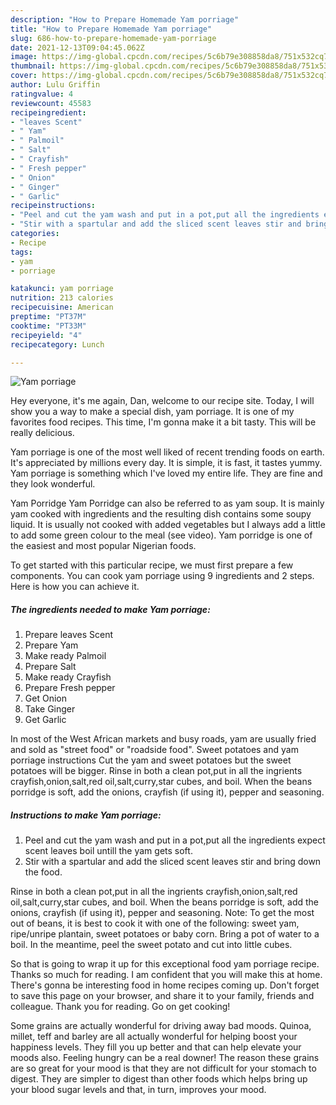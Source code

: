 ```yaml
---
description: "How to Prepare Homemade Yam porriage"
title: "How to Prepare Homemade Yam porriage"
slug: 686-how-to-prepare-homemade-yam-porriage
date: 2021-12-13T09:04:45.062Z
image: https://img-global.cpcdn.com/recipes/5c6b79e308858da8/751x532cq70/yam-porriage-recipe-main-photo.jpg
thumbnail: https://img-global.cpcdn.com/recipes/5c6b79e308858da8/751x532cq70/yam-porriage-recipe-main-photo.jpg
cover: https://img-global.cpcdn.com/recipes/5c6b79e308858da8/751x532cq70/yam-porriage-recipe-main-photo.jpg
author: Lulu Griffin
ratingvalue: 4
reviewcount: 45583
recipeingredient:
- "leaves Scent"
- " Yam"
- " Palmoil"
- " Salt"
- " Crayfish"
- " Fresh pepper"
- " Onion"
- " Ginger"
- " Garlic"
recipeinstructions:
- "Peel and cut the yam wash and put in a pot,put all the ingredients expect scent leaves boil untill the yam gets soft."
- "Stir with a spartular and add the sliced scent leaves stir and bring down the food."
categories:
- Recipe
tags:
- yam
- porriage

katakunci: yam porriage 
nutrition: 213 calories
recipecuisine: American
preptime: "PT37M"
cooktime: "PT33M"
recipeyield: "4"
recipecategory: Lunch

---
```



![Yam porriage](https://img-global.cpcdn.com/recipes/5c6b79e308858da8/751x532cq70/yam-porriage-recipe-main-photo.jpg)

Hey everyone, it's me again, Dan, welcome to our recipe site. Today, I will show you a way to make a special dish, yam porriage. It is one of my favorites food recipes. This time, I'm gonna make it a bit tasty. This will be really delicious.

Yam porriage is one of the most well liked of recent trending foods on earth. It's appreciated by millions every day. It is simple, it is fast, it tastes yummy. Yam porriage is something which I've loved my entire life. They are fine and they look wonderful.

Yam Porridge Yam Porridge can also be referred to as yam soup. It is mainly yam cooked with ingredients and the resulting dish contains some soupy liquid. It is usually not cooked with added vegetables but I always add a little to add some green colour to the meal (see video). Yam porridge is one of the easiest and most popular Nigerian foods.


To get started with this particular recipe, we must first prepare a few components. You can cook yam porriage using 9 ingredients and 2 steps. Here is how you can achieve it.

<!--inarticleads1-->

##### The ingredients needed to make Yam porriage:

1. Prepare leaves Scent
1. Prepare  Yam
1. Make ready  Palmoil
1. Prepare  Salt
1. Make ready  Crayfish
1. Prepare  Fresh pepper
1. Get  Onion
1. Take  Ginger
1. Get  Garlic


In most of the West African markets and busy roads, yam are usually fried and sold as &#34;street food&#34; or &#34;roadside food&#34;. Sweet potatoes and yam porriage instructions Cut the yam and sweet potatoes but the sweet potatoes will be bigger. Rinse in both a clean pot,put in all the ingrients crayfish,onion,salt,red oil,salt,curry,star cubes, and boil. When the beans porridge is soft, add the onions, crayfish (if using it), pepper and seasoning. 

<!--inarticleads2-->

##### Instructions to make Yam porriage:

1. Peel and cut the yam wash and put in a pot,put all the ingredients expect scent leaves boil untill the yam gets soft.
1. Stir with a spartular and add the sliced scent leaves stir and bring down the food.


Rinse in both a clean pot,put in all the ingrients crayfish,onion,salt,red oil,salt,curry,star cubes, and boil. When the beans porridge is soft, add the onions, crayfish (if using it), pepper and seasoning. Note: To get the most out of beans, it is best to cook it with one of the following: sweet yam, ripe/unripe plantain, sweet potatoes or baby corn. Bring a pot of water to a boil. In the meantime, peel the sweet potato and cut into little cubes. 

So that is going to wrap it up for this exceptional food yam porriage recipe. Thanks so much for reading. I am confident that you will make this at home. There's gonna be interesting food in home recipes coming up. Don't forget to save this page on your browser, and share it to your family, friends and colleague. Thank you for reading. Go on get cooking!

Some grains are actually wonderful for driving away bad moods. Quinoa, millet, teff and barley are all actually wonderful for helping boost your happiness levels. They fill you up better and that can help elevate your moods also. Feeling hungry can be a real downer! The reason these grains are so great for your mood is that they are not difficult for your stomach to digest. They are simpler to digest than other foods which helps bring up your blood sugar levels and that, in turn, improves your mood.
